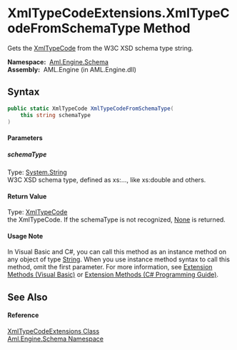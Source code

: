 XmlTypeCodeExtensions.XmlTypeCodeFromSchemaType Method
======================================================
Gets the [XmlTypeCode][1] from the W3C XSD schema type string.

  **Namespace:**  [Aml.Engine.Schema][2]  
  **Assembly:**  AML.Engine (in AML.Engine.dll)

Syntax
------

```csharp
public static XmlTypeCode XmlTypeCodeFromSchemaType(
	this string schemaType
)
```

#### Parameters

##### *schemaType*
Type: [System.String][3]  
W3C XSD schema type, defined as xs:..., like xs:double and others.

#### Return Value
Type: [XmlTypeCode][1]  
 the XmlTypeCode. If the schemaType is not recognized, [None][1] is returned. 
#### Usage Note
In Visual Basic and C#, you can call this method as an instance method on any object of type [String][3]. When you use instance method syntax to call this method, omit the first parameter. For more information, see [Extension Methods (Visual Basic)][4] or [Extension Methods (C# Programming Guide)][5].

See Also
--------

#### Reference
[XmlTypeCodeExtensions Class][6]  
[Aml.Engine.Schema Namespace][2]  

[1]: https://docs.microsoft.com/dotnet/api/system.xml.schema.xmltypecode
[2]: ../README.md
[3]: https://docs.microsoft.com/dotnet/api/system.string
[4]: https://docs.microsoft.com/dotnet/visual-basic/programming-guide/language-features/procedures/extension-methods
[5]: https://docs.microsoft.com/dotnet/csharp/programming-guide/classes-and-structs/extension-methods
[6]: README.md
[7]: https://www.automationml.org
[8]: ../../icons/logoShade.png